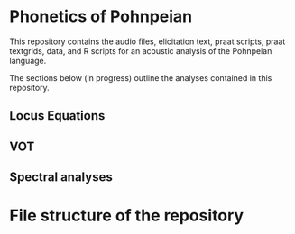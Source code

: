 # Phonetics of Pohnpeian

This repository contains the audio files, elicitation text, praat scripts, praat textgrids, data, and R scripts for an acoustic analysis of the Pohnpeian language.

The sections below (in progress) outline the analyses contained in this repository.

## Locus Equations


## VOT

## Spectral analyses


# File structure of the repository
